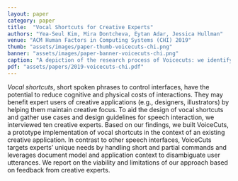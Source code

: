 ```yaml
---
layout: paper
category: paper
title:  "Vocal Shortcuts for Creative Experts"
authors: "Yea-Seul Kim, Mira Dontcheva, Eytan Adar, Jessica Hullman"
venue: "ACM Human Factors in Computing Systems (CHI) 2019"
thumb: "assets/images/paper-thumb-voicecuts-chi.png"
banner: "assets/images/paper-banner-voicecuts-chi.png"
caption: "A depiction of the research process of Voicecuts: we identify use cases and design guidelines for speech interaction gained from interviewing experts, develop a prototype implementation of a speech interface, and evaluate the prototype's use to understand how and when such interactions benefit expert use."
pdf: "assets/papers/2019-voicecuts-chi.pdf"
---
```


<!-- abstract -->
<em>Vocal shortcuts</em>, short spoken phrases to control interfaces, have the potential to reduce cognitive and physical costs of interactions. They may benefit expert users of creative applications (e.g., designers, illustrators) by helping them maintain creative focus. To aid the design of vocal shortcuts and gather use cases and design guidelines for speech interaction, we interviewed ten creative experts. Based on our findings, we built VoiceCuts, a prototype implementation of vocal shortcuts in the context of an existing creative application. In contrast to other speech interfaces, VoiceCuts targets experts’ unique needs by handling short and partial commands and leverages document model and application context to disambiguate user utterances. We report on the viability and limitations of our approach based on feedback from creative experts.